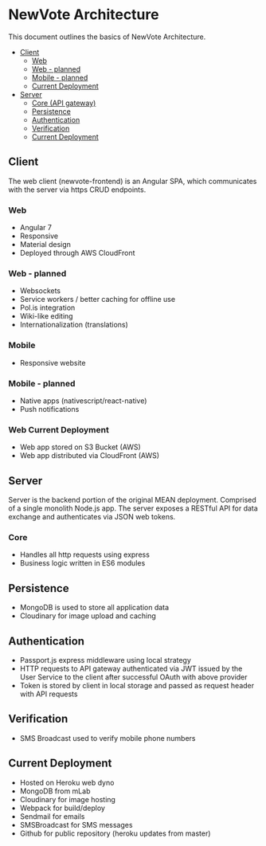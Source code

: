 # NewVote Architecture

This document outlines the basics of NewVote Architecture.

<!-- TOC depthFrom:2 depthTo:6 withLinks:1 updateOnSave:1 orderedList:0 -->

- [Client](#client)
	- [Web](#web)
	- [Web - planned](#web-planned)
	- [Mobile - planned](#mobile-planned)
	- [Current Deployment](#web-current-deployment)
- [Server](#server)
	- [Core (API gateway)](#core)
	- [Persistence](#persistence)
	- [Authentication](#authentication)
	- [Verification](#verification)
	- [Current Deployment](#current-deployment)

<!-- /TOC -->


## Client
The web client (newvote-frontend) is an Angular SPA, which communicates with the server via https CRUD endpoints.

### Web
- Angular 7
- Responsive
- Material design
- Deployed through AWS CloudFront

### Web - planned
- Websockets
- Service workers / better caching for offline use
- Pol.is integration
- Wiki-like editing
- Internationalization (translations)

### Mobile
- Responsive website

### Mobile - planned
- Native apps (nativescript/react-native)
- Push notifications

### Web Current Deployment
- Web app stored on S3 Bucket (AWS)
- Web app distributed via CloudFront (AWS)

## Server
Server is the backend portion of the original MEAN deployment. Comprised of a single monolith Node.js app. The server exposes a RESTful API for data exchange and authenticates via JSON web tokens.

### Core
- Handles all http requests using express
- Business logic written in ES6 modules

## Persistence
- MongoDB is used to store all application data
- Cloudinary for image upload and caching

## Authentication
- Passport.js express middleware using local strategy
- HTTP requests to API gateway authenticated via JWT issued by the User Service to the client after successful OAuth with above provider
- Token is stored by client in local storage and passed as request header with API requests

## Verification
- SMS Broadcast used to verify mobile phone numbers

## Current Deployment
- Hosted on Heroku web dyno
- MongoDB from mLab
- Cloudinary for image hosting
- Webpack for build/deploy
- Sendmail for emails
- SMSBroadcast for SMS messages
- Github for public repository (heroku updates from master)
